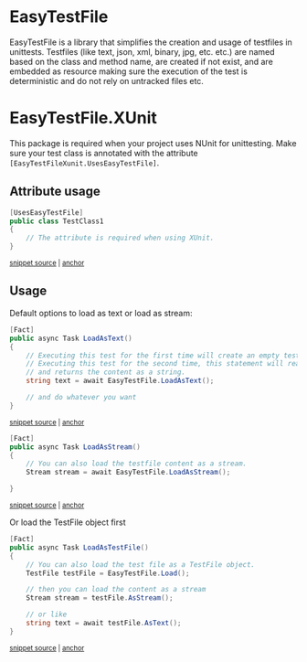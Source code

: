 # EasyTestFile

EasyTestFile is a library that simplifies the creation and usage of testfiles in unittests. 
Testfiles (like text, json, xml, binary, jpg, etc. etc.) are named based on the class and method name, are created if not exist, and are embedded as resource making sure the execution of the test is deterministic and do not rely on untracked files etc.

# EasyTestFile.XUnit

This package is required when your project uses NUnit for unittesting. Make sure your test class is annotated with the attribute `[EasyTestFileXunit.UsesEasyTestFile]`.

## Attribute usage
<!-- snippet: XUnitAttributeUsage -->
<a id='snippet-xunitattributeusage'></a>
```cs
[UsesEasyTestFile]
public class TestClass1
{
    // The attribute is required when using XUnit.
}
```
<sup><a href='/tests/EasyTestFile.Xunit.Tests/Samples/Samples.cs#L6-L12' title='Snippet source file'>snippet source</a> | <a href='#snippet-xunitattributeusage' title='Start of snippet'>anchor</a></sup>
<!-- endSnippet -->

## Usage

Default options to load as text or load as stream:

<!-- snippet: LoadAsText -->
<a id='snippet-loadastext'></a>
```cs
[Fact]
public async Task LoadAsText()
{
    // Executing this test for the first time will create an empty testfile and throw an exception.
    // Executing this test for the second time, this statement will read the testfile
    // and returns the content as a string.
    string text = await EasyTestFile.LoadAsText();

    // and do whatever you want
}
```
<sup><a href='/tests/EasyTestFile.Xunit.Tests/Samples/UnitTestClass.cs#L12-L23' title='Snippet source file'>snippet source</a> | <a href='#snippet-loadastext' title='Start of snippet'>anchor</a></sup>
<!-- endSnippet -->

<!-- snippet: LoadAsStream -->
<a id='snippet-loadasstream'></a>
```cs
[Fact]
public async Task LoadAsStream()
{
    // You can also load the testfile content as a stream.
    Stream stream = await EasyTestFile.LoadAsStream();

}
```
<sup><a href='/tests/EasyTestFile.Xunit.Tests/Samples/UnitTestClass.cs#L25-L33' title='Snippet source file'>snippet source</a> | <a href='#snippet-loadasstream' title='Start of snippet'>anchor</a></sup>
<!-- endSnippet -->

Or load the TestFile object first

<!-- snippet: LoadAsTestFileBasic -->
<a id='snippet-loadastestfilebasic'></a>
```cs
[Fact]
public async Task LoadAsTestFile()
{
    // You can also load the test file as a TestFile object.
    TestFile testFile = EasyTestFile.Load();

    // then you can load the content as a stream
    Stream stream = testFile.AsStream();

    // or like
    string text = await testFile.AsText();
}
```
<sup><a href='/tests/EasyTestFile.Xunit.Tests/Samples/UnitTestClass.cs#L59-L72' title='Snippet source file'>snippet source</a> | <a href='#snippet-loadastestfilebasic' title='Start of snippet'>anchor</a></sup>
<!-- endSnippet -->
